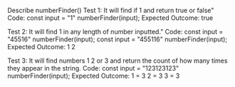 Describe numberFinder()
Test 1: It will find if 1 and return true or false"
Code:
  const input = "1"
  numberFinder(input);
Expected Outcome:
true

Test 2: It will find 1 in any length of number inputted."
Code:
  const input = "45516"
  numberFinder(input);
  const input = "455116"
  numberFinder(input);
Expected Outcome:
1
2

Test 3: It will find numbers 1 2 or 3 and return the count of how many times they appear in the string.
Code: 
  const input = "123123123"
  numberFinder(input);
Expected Outcome: 
1 = 3
2 = 3
3 = 3